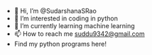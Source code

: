 - 👋 Hi, I’m @SudarshanaSRao
- 👀 I’m interested in coding in python
- 🌱 I’m currently learning machine learning
- 📫 How to reach me suddu9342@gmail.com
- Find my python programs here!


<!---
SudarshanaSRao/SudarshanaSRao is a ✨ special ✨ repository because its `README.md` (this file) appears on your GitHub profile.
You can click the Preview link to take a look at your changes.
--->
